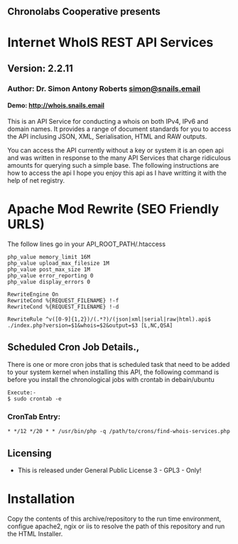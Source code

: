 ## Chronolabs Cooperative presents

# Internet WhoIS REST API Services

## Version: 2.2.11

### Author: Dr. Simon Antony Roberts <simon@snails.email>

#### Demo: http://whois.snails.email

This is an API Service for conducting a whois on both IPv4, IPv6 and domain names. It provides a range of document standards for you to access the API inclusing JSON, XML, Serialisation, HTML and RAW outputs.

You can access the API currently without a key or system it is an open api and was written in response to the many API Services that charge ridiculous amounts for querying such a simple base. The following instructions are how to access the api I hope you enjoy this api as I have writting it with the help of net registry. 

# Apache Mod Rewrite (SEO Friendly URLS)

The follow lines go in your API_ROOT_PATH/.htaccess

    php_value memory_limit 16M
    php_value upload_max_filesize 1M
    php_value post_max_size 1M
    php_value error_reporting 0
    php_value display_errors 0
    
    RewriteEngine On
    RewriteCond %{REQUEST_FILENAME} !-f
    RewriteCond %{REQUEST_FILENAME} !-d
    
    RewriteRule ^v([0-9]{1,2})/(.*?)/(json|xml|serial|raw|html).api$ ./index.php?version=$1&whois=$2&output=$3 [L,NC,QSA]

## Scheduled Cron Job Details.,
    
There is one or more cron jobs that is scheduled task that need to be added to your system kernel when installing this API, the following command is before you install the chronological jobs with crontab in debain/ubuntu
    
    Execute:-
    $ sudo crontab -e

### CronTab Entry:
    
    * */12 */20 * * /usr/bin/php -q /path/to/crons/find-whois-services.php

## Licensing

 * This is released under General Public License 3 - GPL3 - Only!

# Installation

Copy the contents of this archive/repository to the run time environment, configue apache2, ngix or iis to resolve the path of this repository and run the HTML Installer.
